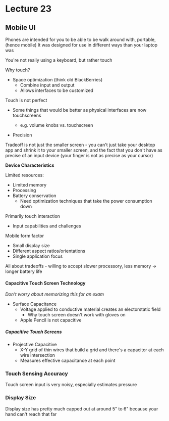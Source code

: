 # Lecture 23

## Mobile UI

Phones are intended for you to be able to be walk around with, portable, (hence mobile) It was designed for use in different ways than your laptop was

You're not really using a keyboard, but rather touch

Why touch?

* Space optimization (think old BlackBerries)
  * Combine input and output
  * Allows interfaces to be customized

Touch is not perfect

* Some things that would be better as physical interfaces are now touchscreens
  * e.g. volume knobs vs. touchscreen

* Precision

Tradeoff is not just the smaller screen - you can't just take your desktop app and shrink it to your smaller screen, and the fact that you don't have as precise of an input device (your finger is not as precise as your cursor)

**Device Characteristics**

Limited resources:

* Limited memory
* Processing
* Battery conservation
  * Need optimization techniques that take the power consumption down

Primarily touch interaction

* Input capabilities and challenges

Mobile form factor

* Small display size
* Different aspect ratios/orientations
* Single application focus

All about tradeoffs - willing to accept slower processory, less memory -> longer battery life

#### Capacitive Touch Screen Technology

*Don't worry about memorizing this for an exam*

* Surface Capacitance
  * Voltage applied to conductive material creates an electorstatic field
    * Why touch screen doesn't work with gloves on
  * Apple Pencil is not capacitive

##### Capacitive Touch Screens

* Projective Capacitive
  * X-Y grid of thin wires that build a grid and there's a capacitor at each wire intersection
  * Measures effective capacitance at each point

### Touch Sensing Accuracy

Touch screen input is very noisy, especially estimates pressure

### Display Size

Display size has pretty much capped out at around 5" to 6" because your hand can't reach that far